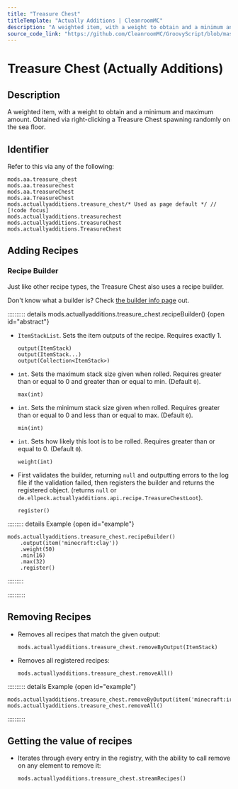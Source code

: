 ```yaml
---
title: "Treasure Chest"
titleTemplate: "Actually Additions | CleanroomMC"
description: "A weighted item, with a weight to obtain and a minimum and maximum amount. Obtained via right-clicking a Treasure Chest spawning randomly on the sea floor."
source_code_link: "https://github.com/CleanroomMC/GroovyScript/blob/master/src/main/java/com/cleanroommc/groovyscript/compat/mods/actuallyadditions/TreasureChest.java"
---
```


# Treasure Chest (Actually Additions)

## Description

A weighted item, with a weight to obtain and a minimum and maximum amount. Obtained via right-clicking a Treasure Chest spawning randomly on the sea floor.

## Identifier

Refer to this via any of the following:

```groovy:no-line-numbers {5}
mods.aa.treasure_chest
mods.aa.treasurechest
mods.aa.treasureChest
mods.aa.TreasureChest
mods.actuallyadditions.treasure_chest/* Used as page default */ // [!code focus]
mods.actuallyadditions.treasurechest
mods.actuallyadditions.treasureChest
mods.actuallyadditions.TreasureChest
```


## Adding Recipes

### Recipe Builder

Just like other recipe types, the Treasure Chest also uses a recipe builder.

Don't know what a builder is? Check [the builder info page](../../introduction/builder.md) out.

:::::::::: details mods.actuallyadditions.treasure_chest.recipeBuilder() {open id="abstract"}
- `ItemStackList`. Sets the item outputs of the recipe. Requires exactly 1.

    ```groovy:no-line-numbers
    output(ItemStack)
    output(ItemStack...)
    output(Collection<ItemStack>)
    ```

- `int`. Sets the maximum stack size given when rolled. Requires greater than or equal to 0 and greater than or equal to min. (Default `0`).

    ```groovy:no-line-numbers
    max(int)
    ```

- `int`. Sets the minimum stack size given when rolled. Requires greater than or equal to 0 and less than or equal to max. (Default `0`).

    ```groovy:no-line-numbers
    min(int)
    ```

- `int`. Sets how likely this loot is to be rolled. Requires greater than or equal to 0. (Default `0`).

    ```groovy:no-line-numbers
    weight(int)
    ```

- First validates the builder, returning `null` and outputting errors to the log file if the validation failed, then registers the builder and returns the registered object. (returns `null` or `de.ellpeck.actuallyadditions.api.recipe.TreasureChestLoot`).

    ```groovy:no-line-numbers
    register()
    ```

::::::::: details Example {open id="example"}
```groovy:no-line-numbers
mods.actuallyadditions.treasure_chest.recipeBuilder()
    .output(item('minecraft:clay'))
    .weight(50)
    .min(16)
    .max(32)
    .register()
```

:::::::::

::::::::::

## Removing Recipes

- Removes all recipes that match the given output:

    ```groovy:no-line-numbers
    mods.actuallyadditions.treasure_chest.removeByOutput(ItemStack)
    ```

- Removes all registered recipes:

    ```groovy:no-line-numbers
    mods.actuallyadditions.treasure_chest.removeAll()
    ```

:::::::::: details Example {open id="example"}
```groovy:no-line-numbers
mods.actuallyadditions.treasure_chest.removeByOutput(item('minecraft:iron_ingot'))
mods.actuallyadditions.treasure_chest.removeAll()
```

::::::::::

## Getting the value of recipes

- Iterates through every entry in the registry, with the ability to call remove on any element to remove it:

    ```groovy:no-line-numbers
    mods.actuallyadditions.treasure_chest.streamRecipes()
    ```
